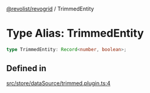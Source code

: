 [@revolist/revogrid](README.md) / TrimmedEntity

# Type Alias: TrimmedEntity

```ts
type TrimmedEntity: Record<number, boolean>;
```

## Defined in

[src/store/dataSource/trimmed.plugin.ts:4](https://github.com/revolist/revogrid/blob/b237f8e2bf171382439be1d1cad91b20987b8302/src/store/dataSource/trimmed.plugin.ts#L4)
